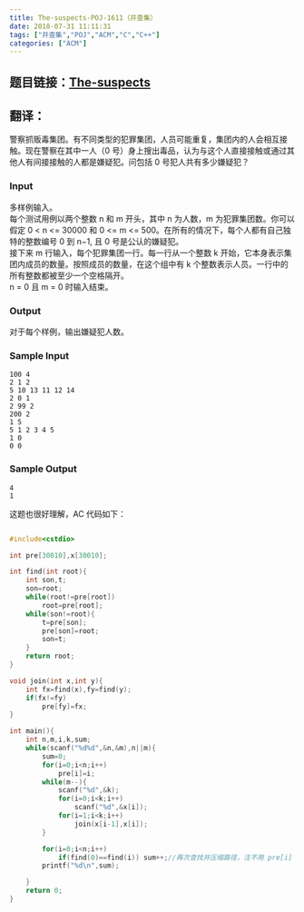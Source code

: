 ```yaml
---
title: The-suspects-POJ-1611（并查集）
date: 2018-07-31 11:11:31
tags: ["并查集","POJ","ACM","C","C++"]
categories: ["ACM"]
---
```


## 题目链接：[The-suspects](http://poj.org/problem?id=1611)
## 翻译：
警察抓贩毒集团。有不同类型的犯罪集团，人员可能重复，集团内的人会相互接触。现在警察在其中一人（0 号）身上搜出毒品，认为与这个人直接接触或通过其他人有间接接触的人都是嫌疑犯。问包括 0 号犯人共有多少嫌疑犯？
<!--more-->

### Input
多样例输入。  
每个测试用例以两个整数 n 和 m 开头，其中 n 为人数，m 为犯罪集团数。你可以假定 0 < n <= 30000 和 0 <= m <= 500。在所有的情况下，每个人都有自己独特的整数编号 0 到 n−1, 且 0 号是公认的嫌疑犯。  
接下来 m 行输入，每个犯罪集团一行。每一行从一个整数 k 开始，它本身表示集团内成员的数量。按照成员的数量，在这个组中有 k 个整数表示人员。一行中的所有整数都被至少一个空格隔开。  
n = 0 且 m = 0 时输入结束。  
### Output
对于每个样例，输出嫌疑犯人数。
### Sample Input
    100 4
    2 1 2
    5 10 13 11 12 14
    2 0 1
    2 99 2
    200 2
    1 5
    5 1 2 3 4 5
    1 0
    0 0
    
### Sample Output
    4
    1

这题也很好理解，AC 代码如下：
```cpp

#include<cstdio>

int pre[30010],x[30010];

int find(int root){
    int son,t;
    son=root;
    while(root!=pre[root])
        root=pre[root];
    while(son!=root){
        t=pre[son];
        pre[son]=root;
        son=t;
    }
    return root;
}

void join(int x,int y){
    int fx=find(x),fy=find(y);
    if(fx!=fy)
        pre[fy]=fx;
}

int main(){
    int n,m,i,k,sum;
    while(scanf("%d%d",&n,&m),n||m){
        sum=0;
        for(i=0;i<n;i++)
            pre[i]=i;
        while(m--){
            scanf("%d",&k);
            for(i=0;i<k;i++)
                scanf("%d",&x[i]);
            for(i=1;i<k;i++)
                join(x[i-1],x[i]);
        }

        for(i=0;i<n;i++)
            if(find(0)==find(i)) sum++;//再次查找并压缩路径，注不用 pre[i]
        printf("%d\n",sum);

    }
	return 0;
}
```